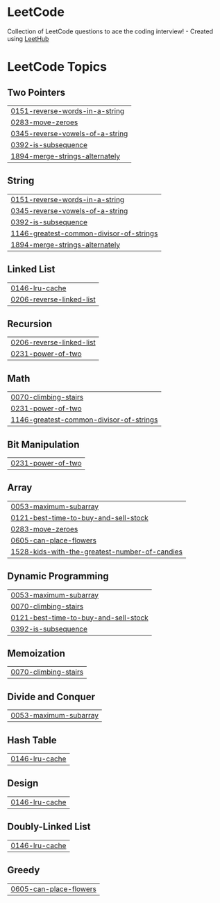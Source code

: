 # LeetCode
Collection of LeetCode questions to ace the coding interview! - Created using [LeetHub](https://github.com/QasimWani/LeetHub)

<!---LeetCode Topics Start-->
# LeetCode Topics
## Two Pointers
|  |
| ------- |
| [0151-reverse-words-in-a-string](https://github.com/sathyasheelans/LeetCode/tree/master/0151-reverse-words-in-a-string) |
| [0283-move-zeroes](https://github.com/sathyasheelans/LeetCode/tree/master/0283-move-zeroes) |
| [0345-reverse-vowels-of-a-string](https://github.com/sathyasheelans/LeetCode/tree/master/0345-reverse-vowels-of-a-string) |
| [0392-is-subsequence](https://github.com/sathyasheelans/LeetCode/tree/master/0392-is-subsequence) |
| [1894-merge-strings-alternately](https://github.com/sathyasheelans/LeetCode/tree/master/1894-merge-strings-alternately) |
## String
|  |
| ------- |
| [0151-reverse-words-in-a-string](https://github.com/sathyasheelans/LeetCode/tree/master/0151-reverse-words-in-a-string) |
| [0345-reverse-vowels-of-a-string](https://github.com/sathyasheelans/LeetCode/tree/master/0345-reverse-vowels-of-a-string) |
| [0392-is-subsequence](https://github.com/sathyasheelans/LeetCode/tree/master/0392-is-subsequence) |
| [1146-greatest-common-divisor-of-strings](https://github.com/sathyasheelans/LeetCode/tree/master/1146-greatest-common-divisor-of-strings) |
| [1894-merge-strings-alternately](https://github.com/sathyasheelans/LeetCode/tree/master/1894-merge-strings-alternately) |
## Linked List
|  |
| ------- |
| [0146-lru-cache](https://github.com/sathyasheelans/LeetCode/tree/master/0146-lru-cache) |
| [0206-reverse-linked-list](https://github.com/sathyasheelans/LeetCode/tree/master/0206-reverse-linked-list) |
## Recursion
|  |
| ------- |
| [0206-reverse-linked-list](https://github.com/sathyasheelans/LeetCode/tree/master/0206-reverse-linked-list) |
| [0231-power-of-two](https://github.com/sathyasheelans/LeetCode/tree/master/0231-power-of-two) |
## Math
|  |
| ------- |
| [0070-climbing-stairs](https://github.com/sathyasheelans/LeetCode/tree/master/0070-climbing-stairs) |
| [0231-power-of-two](https://github.com/sathyasheelans/LeetCode/tree/master/0231-power-of-two) |
| [1146-greatest-common-divisor-of-strings](https://github.com/sathyasheelans/LeetCode/tree/master/1146-greatest-common-divisor-of-strings) |
## Bit Manipulation
|  |
| ------- |
| [0231-power-of-two](https://github.com/sathyasheelans/LeetCode/tree/master/0231-power-of-two) |
## Array
|  |
| ------- |
| [0053-maximum-subarray](https://github.com/sathyasheelans/LeetCode/tree/master/0053-maximum-subarray) |
| [0121-best-time-to-buy-and-sell-stock](https://github.com/sathyasheelans/LeetCode/tree/master/0121-best-time-to-buy-and-sell-stock) |
| [0283-move-zeroes](https://github.com/sathyasheelans/LeetCode/tree/master/0283-move-zeroes) |
| [0605-can-place-flowers](https://github.com/sathyasheelans/LeetCode/tree/master/0605-can-place-flowers) |
| [1528-kids-with-the-greatest-number-of-candies](https://github.com/sathyasheelans/LeetCode/tree/master/1528-kids-with-the-greatest-number-of-candies) |
## Dynamic Programming
|  |
| ------- |
| [0053-maximum-subarray](https://github.com/sathyasheelans/LeetCode/tree/master/0053-maximum-subarray) |
| [0070-climbing-stairs](https://github.com/sathyasheelans/LeetCode/tree/master/0070-climbing-stairs) |
| [0121-best-time-to-buy-and-sell-stock](https://github.com/sathyasheelans/LeetCode/tree/master/0121-best-time-to-buy-and-sell-stock) |
| [0392-is-subsequence](https://github.com/sathyasheelans/LeetCode/tree/master/0392-is-subsequence) |
## Memoization
|  |
| ------- |
| [0070-climbing-stairs](https://github.com/sathyasheelans/LeetCode/tree/master/0070-climbing-stairs) |
## Divide and Conquer
|  |
| ------- |
| [0053-maximum-subarray](https://github.com/sathyasheelans/LeetCode/tree/master/0053-maximum-subarray) |
## Hash Table
|  |
| ------- |
| [0146-lru-cache](https://github.com/sathyasheelans/LeetCode/tree/master/0146-lru-cache) |
## Design
|  |
| ------- |
| [0146-lru-cache](https://github.com/sathyasheelans/LeetCode/tree/master/0146-lru-cache) |
## Doubly-Linked List
|  |
| ------- |
| [0146-lru-cache](https://github.com/sathyasheelans/LeetCode/tree/master/0146-lru-cache) |
## Greedy
|  |
| ------- |
| [0605-can-place-flowers](https://github.com/sathyasheelans/LeetCode/tree/master/0605-can-place-flowers) |
<!---LeetCode Topics End-->